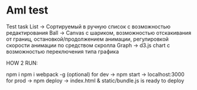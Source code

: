 # Aml test
Test task
List -> Сортируемый в ручную список с возможностью редактирования
Ball -> Canvas с шариком, возможностью отскакивания от границ, остановкой/продолжением анимации, регулировкой скорости анимации по средством скролла
Graph -> d3.js  chart с возможностью переключения типа графика


HOW 2 RUN:

npm i
npm  i webpack -g (optional)
for dev -> npm start -> localhost:3000
for prod -> npm deploy -> index.html & static/bundle.js is ready to deploy
